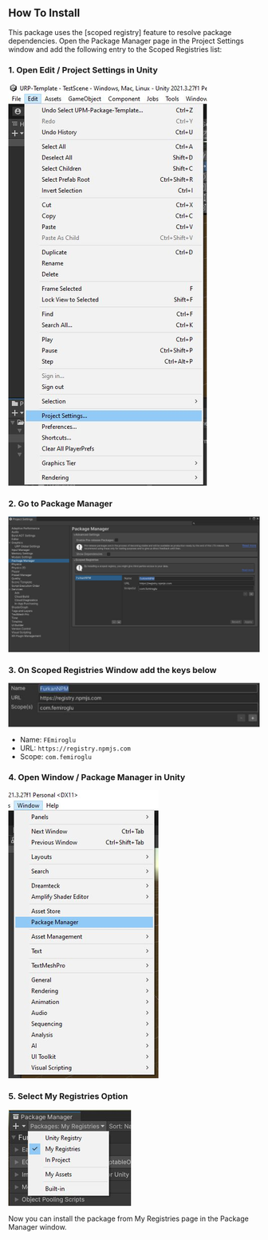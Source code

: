 How To Install
--------------

This package uses the [scoped registry] feature to resolve package
dependencies. Open the Package Manager page in the Project Settings window and
add the following entry to the Scoped Registries list:


### 1. Open Edit / Project Settings in Unity
![Project Settings](https://raw.githubusercontent.com/FurkanEmiroglu/FurkanEmiroglu/main/Project%20Settings.jpg)

### 2. Go to Package Manager
![Package Manager](https://raw.githubusercontent.com/FurkanEmiroglu/FurkanEmiroglu/main/Package%20Manager.jpg)

### 3. On Scoped Registries Window add the keys below
![Scoped Registry](https://raw.githubusercontent.com/FurkanEmiroglu/FurkanEmiroglu/main/Scoped%20Registries.jpg)
- Name: `FEmiroglu`
- URL: `https://registry.npmjs.com`
- Scope: `com.femiroglu`

### 4. Open Window / Package Manager in Unity

![Open Package Manager](https://raw.githubusercontent.com/FurkanEmiroglu/FurkanEmiroglu/main/Open%20Package%20Manager.jpg)

### 5. Select My Registries Option
![My Registries](https://raw.githubusercontent.com/FurkanEmiroglu/FurkanEmiroglu/main/Select%20My%20Registries.jpg)

Now you can install the package from My Registries page in the Package Manager
window.